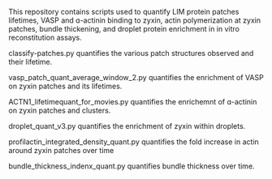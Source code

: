This repository contains scripts used to quantify LIM protein patches lifetimes, VASP and ɑ-actinin binding to zyxin, actin polymerization at zyxin patches, bundle thickening, and droplet protein enrichment in in vitro reconstitution assays.

classify-patches.py quantifies the various patch structures observed and their lifetime.

vasp_patch_quant_average_window_2.py quantifies the enrichment of VASP on zyxin patches and its lifetimes.

ACTN1_lifetimequant_for_movies.py quantifies the enrichemnt of ɑ-actinin on zyxin patches and clusters.

droplet_quant_v3.py quantifies the enrichment of zyxin within droplets.

profilactin_integrated_density_quant.py quantifies the fold increase in actin around zyxin patches over time

bundle_thickness_indenx_quant.py quantifies bundle thickness over time.
